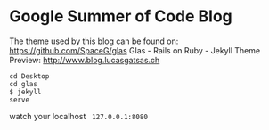 # Google Summer of Code Blog
The theme used by this blog can be found on: https://github.com/SpaceG/glas
Glas - Rails on Ruby - Jekyll Theme
Preview: http://www.blog.lucasgatsas.ch


<code>cd Desktop </code><br>
<code>cd glas </code><br>
<code>$ jekyll serve </code>

watch your localhost <code> 127.0.0.1:8080 </code>
